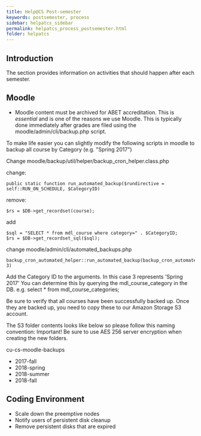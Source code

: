 ```yaml
---
title: Help@CS Post-semester
keywords: postsemester, process
sidebar: helpatcs_sidebar
permalink: helpatcs_process_postsemester.html
folder: helpatcs
---
```


## Introduction

The section provides information on activities that should happen after each semester.

## Moodle

* Moodle content must be archived for ABET accreditation.
This is *essential* and is one of the reasons we use Moodle.
This is typically done immediately after grades are filed using
the moodle/admin/cli/backup.php script.

To make life easier you can slightly modify the following scripts in moodle to backup all course by Category (e.g. "Spring 2017")

Change moodle/backup/util/helper/backup_cron_helper.class.php

change:
```
public static function run_automated_backup($rundirective = self::RUN_ON_SCHEDULE, $CategoryID)
```

remove:
```
$rs = $DB->get_recordset(course);
```

add
```
$sql = "SELECT * from mdl_course where category=" . $CategoryID;
$rs = $DB->get_recordset_sql($sql);
```

change moodle/admin/cli/automated_backups.php
```
backup_cron_automated_helper::run_automated_backup(backup_cron_automated_helper::RUN_IMMEDIATELY, 3)
```

Add the Category ID to the arguments. In this case 3 represents 'Spring 2017'
You can determine this by querying the mdl_course_category in the DB.
e.g.  select * from mdl_course_categories;

Be sure to verify that all courses have been successfully backed up.
Once they are backed up, you need to copy these to our Amazon Storage S3
account.

The S3 folder contents looks like below so please follow this naming convention:
Important! Be sure to use AES 256 server encryption when creating the new folders.

cu-cs-moodle-backups
* 2017-fall
* 2018-spring
* 2018-summer
* 2018-fall

## Coding Environment

* Scale down the preemptive nodes
* Notify users of persistent disk cleanup
 * Remove persistent disks that are expired
